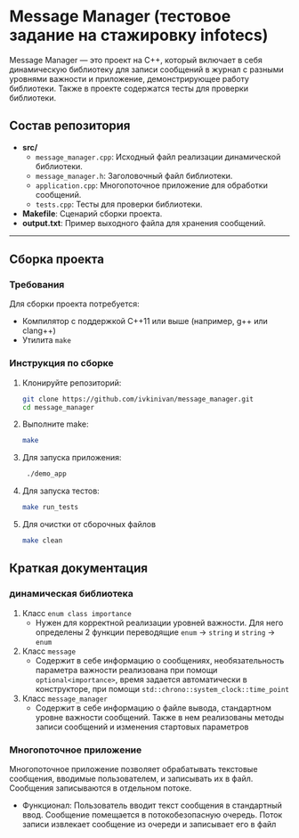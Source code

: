 # Message Manager (тестовое задание на стажировку infotecs)

Message Manager — это проект на C++, который включает в себя динамическую библиотеку для записи сообщений в журнал с разными уровнями важности и приложение, демонстрирующее работу библиотеки. Также в проекте содержатся тесты для проверки библиотеки.

## Состав репозитория

- **src/**
  - `message_manager.cpp`: Исходный файл реализации динамической библиотеки.
  - `message_manager.h`: Заголовочный файл библиотеки.
  - `application.cpp`: Многопоточное приложение для обработки сообщений.
  - `tests.cpp`: Тесты для проверки библиотеки.
- **Makefile**: Сценарий сборки проекта.
- **output.txt**: Пример выходного файла для хранения сообщений.

---

## Сборка проекта

### Требования
Для сборки проекта потребуется:
- Компилятор с поддержкой C++11 или выше (например, g++ или clang++)
- Утилита `make`

### Инструкция по сборке

1. Клонируйте репозиторий:
   ```bash
   git clone https://github.com/ivkinivan/message_manager.git
   cd message_manager
   
2. Выполните make:
   ```bash
   make
3. Для запуска приложения:
   ```bash
    ./demo_app
4. Для запуска тестов:
   ```bash
   make run_tests
5. Для очистки от сборочных файлов
   ```bash
   make clean
## Краткая документация
### динамическая библиотека
1. Класс `enum class importance`
   - Нужен для корректной реализации уровней важности. Для него определены 2 функции переводящие `enum` -> `string` и `string` -> `enum`
2. Класс `message`
   - Содержит в себе информацию о сообщениях, необязательность параметра важности реализована при помощи `optional<importance>`, время задается автоматически в конструкторе, при помощи `std::chrono::system_clock::time_point`
3. Класс `message_manager`
   - Содержит в себе информацию о файле вывода, стандартном уровне важности сообщений. Также в нем реализованы методы записи сообщений и изменения стартовых параметров
     
### Многопоточное приложение  
Многопоточное приложение позволяет обрабатывать текстовые сообщения, вводимые пользователем, и записывать их в файл. Сообщения записываются в отдельном потоке.
- Функционал:
    Пользователь вводит текст сообщения в стандартный ввод.
    Сообщение помещается в потокобезопасную очередь.
    Поток записи извлекает сообщение из очереди и записывает его в файл
